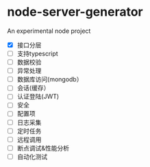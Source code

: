 # node-server-generator
 An experimental node project
 
- [x] 接口分层
- [ ] 支持typescript
- [ ] 数据校验
- [ ] 异常处理
- [ ] 数据库访问(mongodb）
- [ ] 会话(缓存）
- [ ] 认证登陆(JWT)
- [ ] 安全
- [ ] 配置项
- [ ] 日志采集
- [ ] 定时任务
- [ ] 远程调用
- [ ] 断点调试&性能分析
- [ ] 自动化测试
